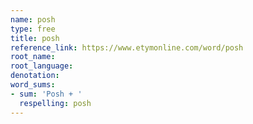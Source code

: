 ```yaml
---
name: posh
type: free
title: posh
reference_link: https://www.etymonline.com/word/posh
root_name: 
root_language: 
denotation: 
word_sums:
- sum: 'Posh + '
  respelling: posh
---
```

